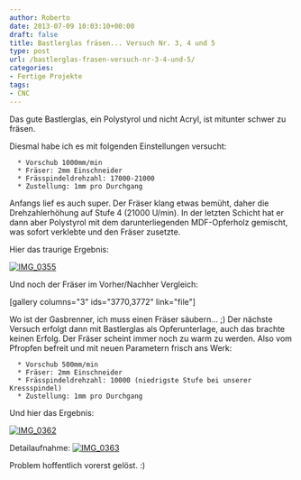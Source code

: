 ```yaml
---
author: Roberto
date: 2013-07-09 10:03:10+00:00
draft: false
title: Bastlerglas fräsen... Versuch Nr. 3, 4 und 5
type: post
url: /bastlerglas-frasen-versuch-nr-3-4-und-5/
categories:
- Fertige Projekte
tags:
- CNC
---
```


Das gute Bastlerglas, ein Polystyrol und nicht Acryl, ist mitunter schwer zu fräsen.

Diesmal habe ich es mit folgenden Einstellungen versucht:



	  * Vorschub 1000mm/min
	  * Fräser: 2mm Einschneider
	  * Frässpindeldrehzahl: 17000-21000
	  * Zustellung: 1mm pro Durchgang

Anfangs lief es auch super. Der Fräser klang etwas bemüht, daher die Drehzahlerhöhung auf Stufe 4 (21000 U/min). In der letzten Schicht hat er dann aber Polystyrol mit dem darunterliegenden MDF-Opferholz gemischt, was sofort verklebte und den Fräser zusetzte.

<!-- more -->

Hier das traurige Ergebnis:

[![IMG_0355](/wp-content/uploads/2013/06/IMG_0355-1024x680.jpg)
](/wp-content/uploads/2013/06/IMG_0355.jpg)

Und noch der Fräser im Vorher/Nachher Vergleich:

[gallery columns="3" ids="3770,3772" link="file"]

Wo ist der Gasbrenner, ich muss einen Fräser säubern... ;)
Der nächste Versuch erfolgt dann mit Bastlerglas als Opferunterlage, auch das brachte keinen Erfolg. Der Fräser scheint immer noch zu warm zu werden. Also vom Pfropfen befreit und mit neuen Parametern frisch ans Werk:



	  * Vorschub 500mm/min
	  * Fräser: 2mm Einschneider
	  * Frässpindeldrehzahl: 10000 (niedrigste Stufe bei unserer Kressspindel)
	  * Zustellung: 1mm pro Durchgang

Und hier das Ergebnis:

[![IMG_0362](/wp-content/uploads/2013/06/IMG_0362-1024x680.jpg)
](/wp-content/uploads/2013/06/IMG_0362.jpg)

Detailaufnahme: [![IMG_0363](/wp-content/uploads/2013/06/IMG_0363-1024x682.jpg)
](/wp-content/uploads/2013/06/IMG_0363.jpg)

Problem hoffentlich vorerst gelöst. :)
